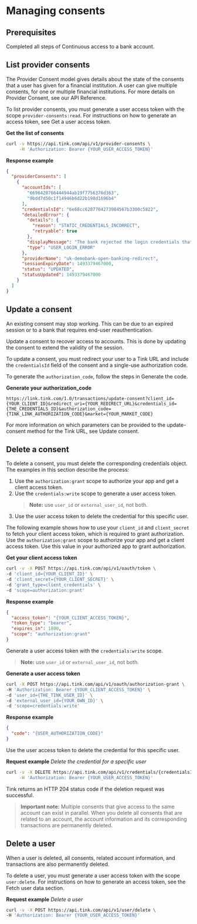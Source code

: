 # Managing consents

## Prerequisites

Completed all steps of Continuous access to a bank account.

## List provider consents

The Provider Consent model gives details about the state of the consents that a user has given for a financial institution. A user can give multiple consents, for one or multiple financial institutions. For more details on Provider Consent, see our API Reference.

To list provider consents, you must generate a user access token with the scope `provider-consents:read`. For instructions on how to generate an access token, see Get a user access token.

**Get the list of consents**

```bash
curl -v https://api.tink.com/api/v1/provider-consents \
     -H 'Authorization: Bearer {YOUR_USER_ACCESS_TOKEN}'
```

**Response example**

```json
{
  "providerConsents": [
    {
      "accountIds": [
        "6696428766444944ab19f7756376d363",
        "9bdd7d50c1f14946b6d22b198d1696b4"
      ],
      "credentialsId": "6e68cc6287704273984567b3300c5822",
      "detailedError": {
        "details": {
          "reason": "STATIC_CREDENTIALS_INCORRECT",
          "retryable": true
        },
        "displayMessage": "The bank rejected the login credentials that you entered.",
        "type": "USER_LOGIN_ERROR"
      },
      "providerName": "uk-demobank-open-banking-redirect",
      "sessionExpiryDate": 1493379467000,
      "status": "UPDATED",
      "statusUpdated": 1493379467000
    }
  ]
}
```

## Update a consent

An existing consent may stop working. This can be due to an expired session or to a bank that requires end-user reauthentication.

Update a consent to recover access to accounts. This is done by updating the consent to extend the validity of the session.

To update a consent, you must redirect your user to a Tink URL and include the `credentialsId` field of the consent and a single-use authorization code.

To generate the `authorization_code`, follow the steps in Generate the code.

**Generate your authorization_code**

```
https://link.tink.com/1.0/transactions/update-consent?client_id={YOUR_CLIENT_ID}&redirect_uri={YOUR_REDIRECT_URL}&credentials_id={THE_CREDENTIALS_ID}&authorization_code={TINK_LINK_AUTHORIZATION_CODE}&market={YOUR_MARKET_CODE}
```

For more information on which parameters can be provided to the update-consent method for the Tink URL, see Update consent.

## Delete a consent

To delete a consent, you must delete the corresponding credentials object. The examples in this section describe the process:

1. Use the `authorization:grant` scope to authorize your app and get a client access token.
2. Use the `credentials:write` scope to generate a user access token.
   > **Note:** use `user_id` or `external_user_id`, not both.
3. Use the user access token to delete the credential for this specific user.

The following example shows how to use your `client_id` and `client_secret` to fetch your client access token, which is required to grant authorization. Use the `authorization:grant` scope to authorize your app and get a client access token. Use this value in your authorized app to grant authorization.

**Get your client access token**

```bash
curl -v -X POST https://api.tink.com/api/v1/oauth/token \
-d 'client_id={YOUR_CLIENT_ID}' \
-d 'client_secret={YOUR_CLIENT_SECRET}' \
-d 'grant_type=client_credentials' \
-d 'scope=authorization:grant'
```

**Response example**

```json
{
  "access_token": "{YOUR_CLIENT_ACCESS_TOKEN}",
  "token_type": "bearer",
  "expires_in": 1800,
  "scope": "authorization:grant"
}
```

Generate a user access token with the `credentials:write` scope.

> **Note:** use `user_id` or `external_user_id`, not both.

**Generate a user access token**

```bash
curl -X POST https://api.tink.com/api/v1/oauth/authorization-grant \
-H 'Authorization: Bearer {YOUR_CLIENT_ACCESS_TOKEN}' \
-d 'user_id={THE_TINK_USER_ID}' \
-d 'external_user_id={YOUR_OWN_ID}' \
-d 'scope=credentials:write'
```

**Response example**

```json
{
  "code": "{USER_AUTHORIZATION_CODE}"
}
```

Use the user access token to delete the credential for this specific user.

**Request example**
_Delete the credential for a specific user_

```bash
curl -v -X DELETE https://api.tink.com/api/v1/credentials/{credentialsId} \
     -H 'Authorization: Bearer {YOUR_USER_ACCESS_TOKEN}'
```

Tink returns an HTTP 204 status code if the deletion request was successful.

> **Important note:** Multiple consents that give access to the same account can exist in parallel. When you delete all consents that are related to an account, the account information and its corresponding transactions are permanently deleted.

## Delete a user

When a user is deleted, all consents, related account information, and transactions are also permanently deleted.

To delete a user, you must generate a user access token with the scope `user:delete`. For instructions on how to generate an access token, see the Fetch user data section.

**Request example**
_Delete a user_

```bash
curl -v -X POST https://api.tink.com/api/v1/user/delete \
-H 'Authorization: Bearer {YOUR_USER_ACCESS_TOKEN}'
```
